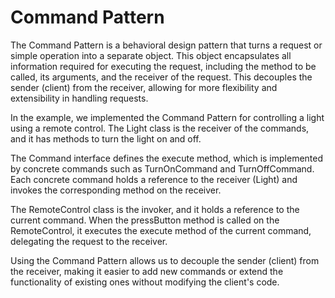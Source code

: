 # Command Pattern


The Command Pattern is a behavioral design pattern that turns a request or simple operation into a separate object. This object encapsulates all information required for executing the request, including the method to be called, its arguments, and the receiver of the request. This decouples the sender (client) from the receiver, allowing for more flexibility and extensibility in handling requests.

In the example, we implemented the Command Pattern for controlling a light using a remote control. The Light class is the receiver of the commands, and it has methods to turn the light on and off.

The Command interface defines the execute method, which is implemented by concrete commands such as TurnOnCommand and TurnOffCommand. Each concrete command holds a reference to the receiver (Light) and invokes the corresponding method on the receiver.

The RemoteControl class is the invoker, and it holds a reference to the current command. When the pressButton method is called on the RemoteControl, it executes the execute method of the current command, delegating the request to the receiver.

Using the Command Pattern allows us to decouple the sender (client) from the receiver, making it easier to add new commands or extend the functionality of existing ones without modifying the client's code.